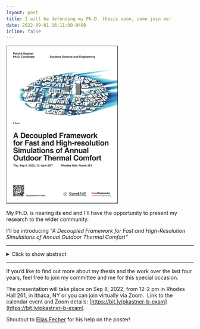 ```yaml
---
layout: post
title: I will be defending my Ph.D. thesis soon, come join me!
date: 2022-09-01 16:11:00-0400
inline: false
---
```


<img title="" src="/assets/img/Poster_PhD_ds.jpg" alt="Poster_PhD_ds.jpg" width="300">

My Ph.D. is nearing its end and I'll have the opportunity to present my research to the wider community. 

I'll be introducing *"A Decoupled Framework for Fast and High-Resolution Simulations of Annual Outdoor Thermal Comfort"*

---

<details>
<summary>Click to show abstract</summary>
Cities will experience a substantial increase in extreme weather events as global warming
continues, thereby affecting the microclimate they create for their citizens. The micro
climate in cities is shaped by the built environment, proposed and developed by architects
and urban designers, and constrained by the zoning rules imposed by urban planners.
These stakeholders go through a design process where the most impactful changes can
only be made very early on; however, there are currently no computational tools to
estimate the microclimatic impact of their designs at this crucial stage.
<br>
This thesis introduces a decoupled approach to simulating outdoor thermal comfort
motivated by global sensitivity analyses. For this, we streamline and validate computational
fluid dynamics and ray tracing processes needed to simulate the wind velocity and mean
radiant temperature in urban areas. We further introduce a surrogate model driven by
a generative adversarial network that allows for near-instantaneous design feedback in
very early design.
<br>
In three case studies, we show how the methods can be used in practice at different
scales: (1) to engage in building-scale architectural design, (2) run parametric studies
and optimization for urban design, (3) and inform city-scale urban policy. We conclude
by providing an outlook on how the latest machine learning techniques will likely be
applied to the field of architecture, revolutionizing the way we engage with environmental
performance simulation in the design process.
<br>
</details>

---

If you’d like to find out more about my thesis and the work over the last four years, feel free to join my committee and me for this special occasion. 

The presentation will take place on Sep 8, 2022, from 12-2 pm in Rhodes Hall 261, in Ithaca, NY or you can join virtually via Zoom. 
Link to the calendar event and Zoom details: [https://bit.ly/pkastner-b-exam](https://bit.ly/pkastner-b-exam)

Shoutout to [Elias Fecher](https://www.prmftw.com/) for his help on the poster!
